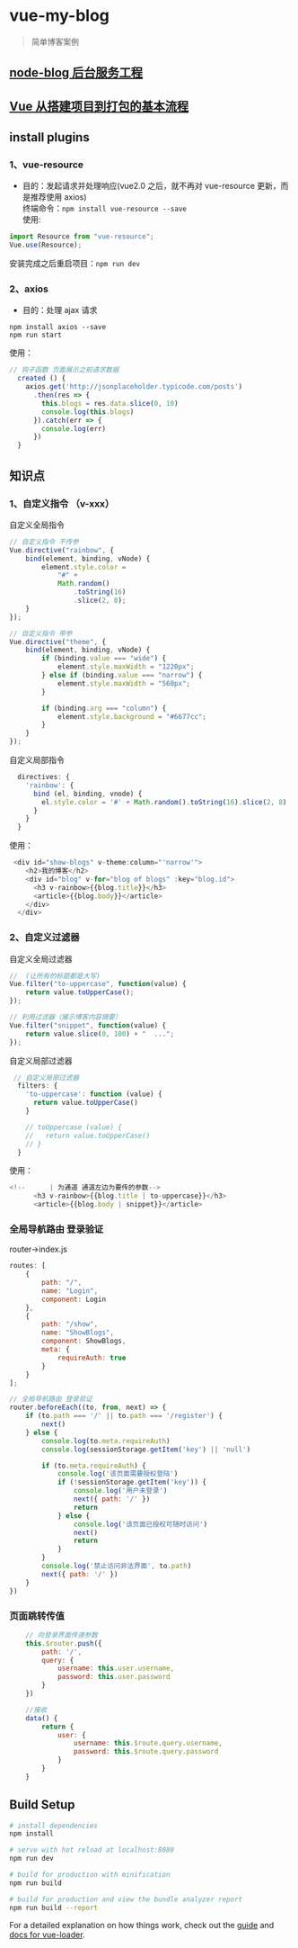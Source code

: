 # vue-my-blog

> 简单博客案例

## [node-blog 后台服务工程](https://github.com/szjzszjz/node-blog-1/tree/master)

## [Vue 从搭建项目到打包的基本流程](http://note.youdao.com/noteshare?id=7d723b445de3c0bad26a6bd94f18483b&sub=953B8B7E4F1F405DA214CCCDC8672B08)

## install plugins

### 1、vue-resource

-   目的：发起请求并处理响应(vue2.0 之后，就不再对 vue-resource 更新，而是推荐使用 axios)  
    终端命令：`npm install vue-resource --save`  
    使用:

```javascript
import Resource from "vue-resource";
Vue.use(Resource);
```

安装完成之后重启项目：`npm run dev`

### 2、axios

-   目的：处理 ajax 请求

```text
npm install axios --save
npm run start
```

使用：

```js
// 钩子函数 页面展示之前请求数据
  created () {
    axios.get('http://jsonplaceholder.typicode.com/posts')
      .then(res => {
        this.blogs = res.data.slice(0, 10)
        console.log(this.blogs)
      }).catch(err => {
        console.log(err)
      })
  }
```

## 知识点

### 1、自定义指令 （v-xxx）

自定义全局指令

```js
// 自定义指令 不传参
Vue.directive("rainbow", {
    bind(element, binding, vNode) {
        element.style.color =
            "#" +
            Math.random()
                .toString(16)
                .slice(2, 8);
    }
});

// 自定义指令 带参
Vue.directive("theme", {
    bind(element, binding, vNode) {
        if (binding.value === "wide") {
            element.style.maxWidth = "1220px";
        } else if (binding.value === "narrow") {
            element.style.maxWidth = "560px";
        }

        if (binding.arg === "column") {
            element.style.background = "#6677cc";
        }
    }
});
```

自定义局部指令

```js
  directives: {
    'rainbow': {
      bind (el, binding, vnode) {
        el.style.color = '#' + Math.random().toString(16).slice(2, 8)
      }
    }
  }
```

使用：

```js
 <div id="show-blogs" v-theme:column="'narrow'">
    <h2>我的博客</h2>
    <div id="blog" v-for="blog of blogs" :key="blog.id">
      <h3 v-rainbow>{{blog.title}}</h3>
      <article>{{blog.body}}</article>
    </div>
  </div>
```

### 2、自定义过滤器

自定义全局过滤器

```js
//  (让所有的标题都是大写)
Vue.filter("to-uppercase", function(value) {
    return value.toUpperCase();
});

// 利用过滤器（展示博客内容摘要）
Vue.filter("snippet", function(value) {
    return value.slice(0, 100) + "  ...";
});
```

自定义局部过滤器

```js
 // 自定义局部过滤器
  filters: {
    'to-uppercase': function (value) {
      return value.toUpperCase()
    }

    // toUppercase (value) {
    //   return value.toUpperCase()
    // }
  }
```

使用：

```js
<!--      | 为通道 通道左边为要传的参数-->
      <h3 v-rainbow>{{blog.title | to-uppercase}}</h3>
      <article>{{blog.body | snippet}}</article>
```

### 全局导航路由 登录验证
router->index.js
```js
routes: [
    {
        path: "/",
        name: "Login",
        component: Login
    },
    {
        path: "/show",
        name: "ShowBlogs",
        component: ShowBlogs,
        meta: {
            requireAuth: true
        }
    }
];
```
```js
// 全局导航路由 登录验证
router.beforeEach((to, from, next) => {
    if (to.path === '/' || to.path === '/register') {
        next()
    } else {
        console.log(to.meta.requireAuth)
        console.log(sessionStorage.getItem('key') || 'null')

        if (to.meta.requireAuth) {
            console.log('该页面需要授权登陆')
            if (!sessionStorage.getItem('key')) {
                console.log('用户未登录')
                next({ path: '/' })
                return
            } else {
                console.log('该页面已授权可随时访问')
                next()
                return
            }
        }
        console.log('禁止访问非法界面', to.path)
        next({ path: '/' })
    }
})
```

### 页面跳转传值

```js
    // 向登录界面传递参数
    this.$router.push({
        path: '/',
        query: {
            username: this.user.username,
            password: this.user.password
        }
    })

    //接收
    data() {
        return {
            user: {
                username: this.$route.query.username,
                password: this.$route.query.password
            }
        }
    }
```

## Build Setup

```bash
# install dependencies
npm install

# serve with hot reload at localhost:8080
npm run dev

# build for production with minification
npm run build

# build for production and view the bundle analyzer report
npm run build --report
```

For a detailed explanation on how things work, check out the [guide](http://vuejs-templates.github.io/webpack/) and [docs for vue-loader](http://vuejs.github.io/vue-loader).
